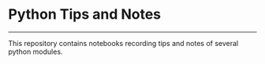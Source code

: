 # Python Tips and Notes

--------------------------

This repository contains notebooks recording tips and notes of several python modules.
